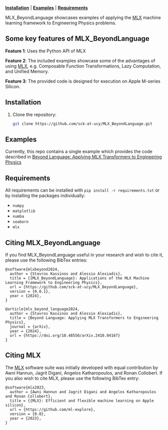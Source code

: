 [**Installation**](#installation) | [**Examples**](#examples) | [**Requirements**](#requirements)

MLX_BeyondLanguage showcases examples of applying the [MLX](https://github.com/ml-explore/mlx) machine learning framework to Engineering Physics problems.

## Some key features of MLX_BeyondLanguage
**Feature 1**: Uses the Python API of MLX

**Feature 2**: The included examples showcase some of the advantages of using [MLX](https://github.com/ml-explore/mlx), e.g. Composable Function Transformations, Lazy Computation, and Unified Memory.

**Feature 3**: The provided code is designed for execution on Apple M-series Silicon.

## Installation
1. Clone the repository:
   ```bash
   git clone https://github.com/sck-at-ucy/MLX_BeyondLanguage.git
   ```

## Examples
Currently, this repo contains a single example which provides the code described in 
[Beyond Language: Applying MLX Transformers to Engineering Physics](https://doi.org/10.48550/arXiv.2410.04167)

## Requirements

All requirements can be installed with `pip install -r requirements.txt` or by installing the packages individually:

- `numpy`
- `matplotlib`
- `numba`
- `seaborn`
- `mlx`

## Citing MLX_BeyondLanguage 

If you find MLX_BeyondLanguage useful in your research and wish to cite it, please use the following BibTex entries:

```
@software{mlxbeyond2024,
  author = {Stavros Kassinos and Alessio Alexiadis},
  title = {{MLX_BeyondLanguage}: Applications of the MLX Machine Learning Framework to Engineering Physics},
  url = {https://github.com/sck-at-ucy/MLX_BeyondLanguage},
  version = {0.0.1},
  year = {2024},
}
```

```
@article{mlx_beyond_language2024,
  author = {Stavros Kassinos and Alessio Alexiadis},
  title = {Beyond Language: Applying MLX Transformers to Engineering Physics},
  journal = {arXiv},
  year = {2024},
  url = {https://doi.org/10.48550/arXiv.2410.04167}
}
```


## Citing MLX

The [MLX](https://github.com/ml-explore/mlx) software suite was initially developed with equal contribution by Awni
Hannun, Jagrit Digani, Angelos Katharopoulos, and Ronan Collobert. If you also wish
to cite MLX, please use the following BibTex entry:

```
@software{mlx2023,
  author = {Awni Hannun and Jagrit Digani and Angelos Katharopoulos and Ronan Collobert},
  title = {{MLX}: Efficient and flexible machine learning on Apple silicon},
  url = {https://github.com/ml-explore},
  version = {0.0},
  year = {2023},
}
```